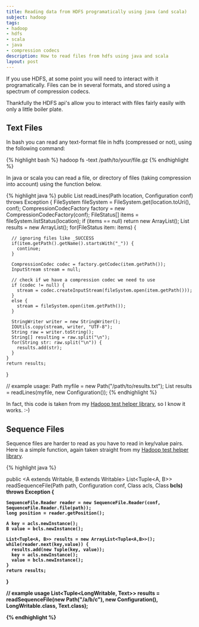 ```yaml
---
title: Reading data from HDFS programatically using java (and scala)
subject: hadoop
tags:
- hadoop
- hdfs
- scala
- java
- compression codecs
description: How to read files from hdfs using java and scala
layout: post
---
```


If you use HDFS, at some point you will need to interact with it programatically. Files can be in several formats, and stored using a spectrum of compression codecs.

Thankfully the HDFS api's allow you to interact with files fairly easily with only a little boiler plate.

## Text Files

In bash you can read any text-format file in hdfs (compressed or not), using the following command:

{% highlight bash %}
hadoop fs -text /path/to/your/file.gz
{% endhighlight %}

In java or scala you can read a file, or directory of files (taking compression into account) using the function below.

{% highlight java %}
public List<String> readLines(Path location, Configuration conf) throws Exception {
    FileSystem fileSystem = FileSystem.get(location.toUri(), conf);
    CompressionCodecFactory factory = new CompressionCodecFactory(conf);
    FileStatus[] items = fileSystem.listStatus(location);
    if (items == null) return new ArrayList<String>();
    List<String> results = new ArrayList<String>();
    for(FileStatus item: items) {

      // ignoring files like _SUCCESS
      if(item.getPath().getName().startsWith("_")) {
        continue;
      }

      CompressionCodec codec = factory.getCodec(item.getPath());
      InputStream stream = null;

      // check if we have a compression codec we need to use
      if (codec != null) {
        stream = codec.createInputStream(fileSystem.open(item.getPath()));
      }
      else {
        stream = fileSystem.open(item.getPath());
      }

      StringWriter writer = new StringWriter();
      IOUtils.copy(stream, writer, "UTF-8");
      String raw = writer.toString();
      String[] resulting = raw.split("\n");
      for(String str: raw.split("\n")) {
        results.add(str);
      }
    }
    return results;
  }

// example usage:
Path myfile = new Path("/path/to/results.txt");
List<String> results = readLines(myfile, new Configuration());
{% endhighlight %}

In fact, this code is taken from my [Hadoop test helper library][testhelper-file], so I know it works. :-)

## Sequence Files

Sequence files are harder to read as you have to read in key/value pairs. Here is a simple function, again taken straight from my [Hadoop test helper library][testhelper-file].

{% highlight java %}

  public <A extends Writable, B extends Writable> List<Tuple<A, B>> readSequenceFile(Path path, Configuration conf, Class<A> acls, Class<B> bcls) throws Exception {
    
    SequenceFile.Reader reader = new SequenceFile.Reader(conf, SequenceFile.Reader.file(path));
    long position = reader.getPosition();

    A key = acls.newInstance();
    B value = bcls.newInstance();

    List<Tuple<A, B>> results = new ArrayList<Tuple<A,B>>();
    while(reader.next(key,value)) {
      results.add(new Tuple(key, value));
      key = acls.newInstance();
      value = bcls.newInstance();
    }
    return results;
  }

// example usage
List<Tuple<LongWritable, Text>> results = readSequenceFile(new Path("/a/b/c"), new Configuration(), LongWritable.class, Text.class);


{% endhighlight %}


[testhelper-file]: https://github.com/rathboma/hadoop-testhelper/blob/master/src/main/java/com/matthewrathbone/hadoop/MRTester.java